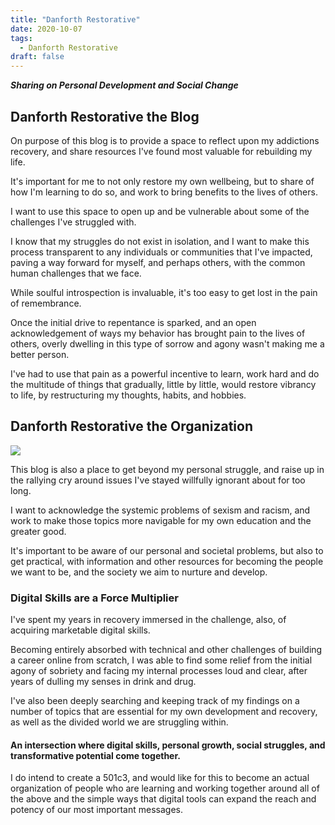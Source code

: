 ```yaml
---
title: "Danforth Restorative"
date: 2020-10-07
tags:
  - Danforth Restorative
draft: false
---
```


**_Sharing on Personal Development and Social Change_**

## Danforth Restorative the Blog

On purpose of this blog is to provide a space to reflect upon my addictions recovery, and share resources I've found most valuable for rebuilding my life. 

It's important for me to not only restore my own wellbeing, but to share of how I'm learning to do so, and work to bring benefits to the lives of others.

I want to use this space to open up and be vulnerable about some of the challenges I've struggled with. 

I know that my struggles do not exist in isolation, and I want to make this process transparent to any individuals or communities that I've impacted, paving a way forward for myself, and perhaps others, with the common human challenges that we face.

While soulful introspection is invaluable, it's too easy to get lost in the pain of remembrance. 

Once the initial drive to repentance is sparked, and an open acknowledgement of ways my behavior has brought pain to the lives of others, overly dwelling in this type of sorrow and agony wasn't making me a better person. 

I've had to use that pain as a powerful incentive to learn, work hard and do the multitude of things that gradually, little by little, would restore vibrancy to life, by restructuring my thoughts, habits, and hobbies.

## Danforth Restorative the Organization

![](/images/Danforth-Restorative.png)

This blog is also a place to get beyond my personal struggle, and raise up in the rallying cry around issues I've stayed willfully ignorant about for too long. 

I want to acknowledge the systemic problems of sexism and racism, and work to make those topics more navigable for my own education and the greater good.

It's important to be aware of our personal and societal problems, but also to get practical, with information and other resources for becoming the people we want to be, and the society we aim to nurture and develop.

### Digital Skills are a Force Multiplier

I've spent my years in recovery immersed in the challenge, also, of acquiring marketable digital skills. 

Becoming entirely absorbed with technical and other challenges of building a career online from scratch, I was able to find some relief from the initial agony of sobriety and facing my internal processes loud and clear, after years of dulling my senses in drink and drug.

I've also been deeply searching and keeping track of my findings on a number of topics that are essential for my own development and recovery, as well as the divided world we are struggling within.

#### An intersection where digital skills, personal growth, social struggles, and transformative potential come together.

I do intend to create a 501c3, and would like for this to become an actual organization of people who are learning and working together around all of the above and the simple ways that digital tools can expand the reach and potency of our most important messages.